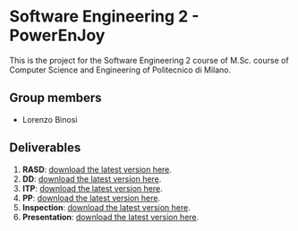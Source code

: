 # Software Engineering 2 - PowerEnJoy

This is the project for the Software Engineering 2 course of M.Sc. course of Computer Science and Engineering of Politecnico di Milano.

## Group members
* Lorenzo Binosi

## Deliverables

1. **RASD**: [download the latest version here](https://github.com/LorenzoBinosi/SW2Project/raw/master/RASD/Rasdv2.pdf).
1. **DD**: [download the latest version here](https://github.com/LorenzoBinosi/SW2Project/raw/master/DD/DDv2.pdf).
1. **ITP**: [download the latest version here](https://github.com/LorenzoBinosi/SW2Project/raw/master/ITP/ITP.pdf).
1. **PP**: [download the latest version here](https://github.com/LorenzoBinosi/SW2Project/raw/master/PP/PPV2.pdf).
1. **Inspection**: [download the latest version here](https://github.com/LorenzoBinosi/SW2Project/raw/master/Inspection/Inspection.pdf).
1. **Presentation**: [download the latest version here](https://github.com/LorenzoBinosi/SW2Project/raw/master/Presentation/Presentation.pdf).